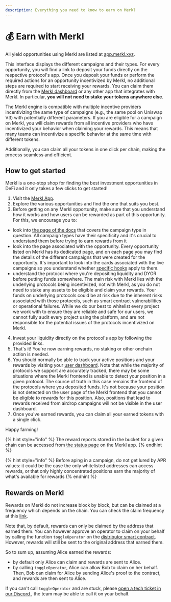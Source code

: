 ```yaml
---
description: Everything you need to know to earn on Merkl
---
```


# 💰 Earn with Merkl

All yield opportunities using Merkl are listed at [app.merkl.xyz](https://app.merkl.xyz).

This interface displays the different campaigns and their types. For every opportunity, you will find a link to deposit your funds directly on the respective protocol's app. Once you deposit your funds or perform the required actions for an opportunity incentivized by Merkl, no additional steps are required to start receiving your rewards. You can claim them directly from the [Merkl dashboard](https://app.merkl.xyz/user) or any other app that integrates with Merkl. In particular, **you will not need to stake your tokens anywhere else**.

The Merkl engine is compatible with multiple incentive providers incentivizing the same type of campaigns (e.g., the same pool on Uniswap V3) with potentially different parameters. If you are eligible for a campaign on Merkl, you will claim rewards from all incentive providers who have incentivized your behavior when claiming your rewards. This means that many teams can incentivize a specific behavior at the same time with different tokens.

Additionally, you can claim all your tokens in one click per chain, making the process seamless and efficient.

## How to get started

Merkl is a one-stop shop for finding the best investment opportunities in DeFi and it only takes a few clicks to get started!

1. Visit the [Merkl App](https://app.merkl.xyz/).
2. Explore the various opportunities and find the one that suits you best.
3. Before getting on any Merkl opportunity, make sure that you understand how it works and how users can be rewarded as part of this opportunity. For this, we encourage you to:

- look into [the page of the docs](../../mechanisms/types-of-campaign.md) that covers the campaign type in question. All campaign types have their specificity and it's crucial to understand them before trying to earn rewards from it
- look into the page associated with the opportunity. Every opportunity listed on Merkl has its dedicated page, and on each page you may find the details of the different campaigns that were created for the opportunity. It's important to look into the cards associated with the live campaigns so you understand whether [specific hooks](../../mechanisms/hooks/README.md) apply to them.
- understand the protocol where you're depositing liquidity and DYOR before putting funds somewhere. The main risk with Merkl lies with the underlying protocols being incentivized, not with Merkl, as you do not need to stake any assets to be eligible and claim your rewards. Your funds on underlying protocols could be at risk due to the inherent risks associated with those protocols, such as smart contract vulnerabilities or operational failures. While we do our best to whitelist every project we work with to ensure they are reliable and safe for our users, we cannot fully audit every project using the platform, and are not responsible for the potential issues of the protocols incentivized on Merkl.

4. Invest your liquidity directly on the protocol's app by following the provided links.
5. That's it! You're now earning rewards, no staking or other onchain action is needed.
6. You should normally be able to track your active positions and your rewards by visiting your [user dashboard](https://app.merkl.xyz/user/). Note that while the majority of protocols we support are accurately tracked, there may be some situations where the Merkl frontend is unable to detect your position in a given protocol. The source of truth in this case remains the frontend of the protocols where you deposited funds. It's not because your position is not detected on the user page of the Merkl frontend that you cannot be eligible to rewards for this position. Also, positions that lead to rewards received from airdrop campaigns will not be visible in the user dashboard.
7. Once you've earned rewards, you can claim all your earned tokens with a single click.

Happy farming!

{% hint style="info" %}
The reward reports stored in the bucket for a given chain can be accessed from [the status page](https://app.merkl.xyz/status) on the Merkl app.
{% endhint %}

{% hint style="info" %}
Before aping in a campaign, do not get lured by APR values: it could be the case the only whitelisted addresses can access rewards, or that only highly concentrated positions earn the majority of what's available for rewards
{% endhint %}

## Rewards on Merkl

Rewards on Merkl do not increase block by block, but can be claimed at a frequency which depends on the chain. You can check the claim frequency at this [link](https://app.merkl.xyz/status).


Note that, by default, rewards can only be claimed by the address that earned them. You can however approve an operator to claim on your behalf by calling the function `toggleOperator` on the [distributor smart contract](https://app.merkl.xyz/status). However, rewards will still be sent to the original address that earned them.

So to sum up, assuming Alice earned the rewards:
 - by default only Alice can claim and rewards are sent to Alice.
 - by calling `toggleOperator`, Alice can allow Bob to claim on her behalf. Then, Bob can claim for Alice by sending Alice's proof to the contract, and rewards are then sent to Alice.

If you can't call `toggleOperator` and are stuck, please [open a tech ticket in our Discord ](https://discord.com/channels/1209830388726243369/1210212731047776357), the team may be able to call it on your behalf.
